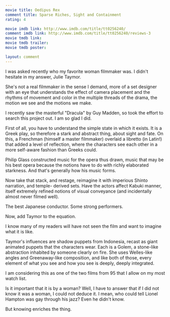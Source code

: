 ```yaml
---
movie title: Oedipus Rex
comment title: Sparse Riches, Sight and Containment
rating: 4

movie imdb link: http://www.imdb.com/title/tt0256240/
comment imdb link: http://www.imdb.com/title/tt0256240/reviews-3
movie tmdb link: 
movie tmdb trailer: 
movie tmdb poster: 

layout: comment
---
```


I was asked recently who my favorite woman filmmaker was. I didn't hesitate in my answer, Julie Taymor.

She's not a real filmmaker in the sense I demand, more of a set designer with an eye that understands the effect of camera placement and the rhythms of movement and color in the multiple threads of the drama, the motion we see and the motions we make.

I recently saw the masterful "Dracula" by Guy Madden, so took the effort to search this project out. I am so glad I did.

First of all, you have to understand the simple state in which it exists. It is a Greek play, so therefore a stark and abstract thing, about sight and fate. On this, a Frenchman (himself a master filmmaker) overlaid a libretto (in Latin!) that added a level of reflection, where the characters see each other in a more self-aware fashion than Greeks could.

Philip Glass constructed music for the opera thus drawn, music that may be his best opera because the notions have to do with richly elaborated starkness. And that's generally how his music forms.

Now take that stack, and restage, reimagine it with imperious Shinto narration, and temple- derived sets. Have the actors affect Kabuki manner, itself extremely refined notions of visual conveyance (and incidentally almost never filmed well).

The best Japanese conductor. Some strong performers.

Now, add Taymor to the equation.

I know many of my readers will have not seen the film and want to imagine what it is like.

Taymor's influences are shadow puppets from Indonesia, recast as giant animated puppets that the characters wear. Each is a Golem, a stone-like abstraction inhabited by someone clearly on fire. She uses Welles-like angles and Greenaway-like composition, and like both of those, every element of what you see and how you see is deeply, deeply integrated.

I am considering this as one of the two films from 95 that I allow on my most watch list.

Is it important that it is by a woman? Well, I have to answer that if I did not know it was a woman, I could not deduce it. I mean, who could tell Lionel Hampton was gay through his jazz? Even he didn't know.

But knowing enriches the thing.